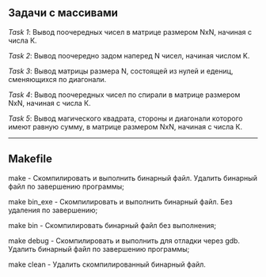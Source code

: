 ## Задачи с массивами

_Task 1_:
    Вывод поочередных чисел в матрице размером NxN, начиная с числа К.

_Task 2_:
    Вывод поочередно задом наперед N чисел, начиная числом K.

_Task 3_:
    Вывод матрицы размера N, состоящей из нулей и едениц, сменяющихся по диагонали.
    
_Task 4_:
    Вывод поочередных чисел по спирали в матрице размером NxN, начиная с числа К.
    
_Task 5_:
    Вывод магического квадрата, стороны и диагонали которого имеют равную сумму, в матрице размером NxN, начиная с числа К.

---

## Makefile

make - Скомпилировать и выполнить бинарный файл. Удалить бинарный файл по завершению программы;

make bin_exe - Скомпилировать и выполнить бинарный файл. Без удаления по завершению;

make bin - Скомпилировать бинарный файл без выполнения;

make debug - Скомпилировать и выполнить для отладки через gdb. Удалить бинарный файл по завершению программы;

make clean - Удалить скомпилированный бинарный файл.
